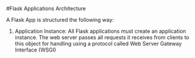 #Flask Applications Architecture

A Flask App is structured the following way:

1) Application Instance: All Flask applications must create an application instance. The web server
passes all requests it receives from clients to this object for handling using a protocol called 
Web Server Gateway Interface (WSGI)